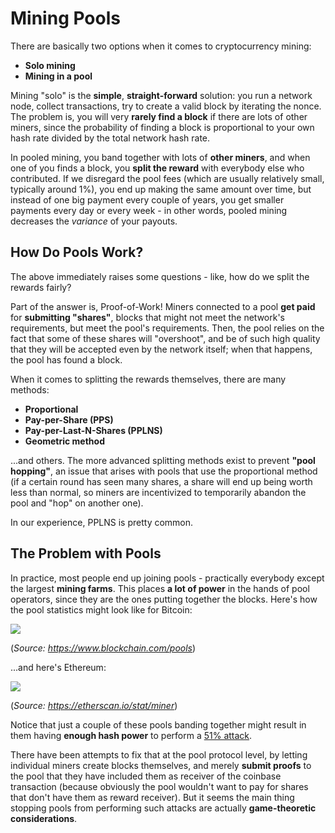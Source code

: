 # Mining Pools

There are basically two options when it comes to cryptocurrency mining:

- **Solo mining**
- **Mining in a pool**

Mining "solo" is the **simplе**, **straight-forward** solution: you run a network node, collect transactions, try to create a valid block by iterating the nonce. The problem is, you will very **rarely find a block** if there are lots of other miners, since the probability of finding a block is proportional to your own hash rate divided by the total network hash rate.

In pooled mining, you band together with lots of **other miners**, and when one of you finds a block, you **split the reward** with everybody else who contributed. If we disregard the pool fees (which are usually relatively small, typically around 1%), you end up making the same amount over time, but instead of one big payment every couple of years, you get smaller payments every day or every week - in other words, pooled mining decreases the *variance* of your payouts.

## How Do Pools Work?

The above immediately raises some questions - like, how do we split the rewards fairly?

Part of the answer is, Proof-of-Work! Miners connected to a pool **get paid** for **submitting "shares"**, blocks that might not meet the network's requirements, but meet the pool's requirements. Then, the pool relies on the fact that some of these shares will "overshoot", and be of such high quality that they will be accepted even by the network itself; when that happens, the pool has found a block.

When it comes to splitting the rewards themselves, there are many methods:

* **Proportional**
* **Pay-per-Share (PPS)**
* **Pay-per-Last-N-Shares (PPLNS)**
* **Geometric method**

...and others. The more advanced splitting methods exist to prevent **"pool hopping"**, an issue that arises with pools that use the proportional method (if a certain round has seen many shares, a share will end up being worth less than normal, so miners are incentivized to temporarily abandon the pool and "hop" on another one).

In our experience, PPLNS is pretty common.

## The Problem with Pools

In practice, most people end up joining pools - practically everybody except the largest **mining farms**. This places **a lot of power** in the hands of pool operators, since they are the ones putting together the blocks. Here's how the pool statistics might look like for Bitcoin:

![](/content/part-1-blockchain-networks-concepts/mining-and-mining-pools/bitcoin-pools.png)

(*Source: https://www.blockchain.com/pools*)

...and here's Ethereum:

![](/content/part-1-blockchain-networks-concepts/mining-and-mining-pools/ethereum-pools.png)

(*Source: https://etherscan.io/stat/miner*)

Notice that just a couple of these pools banding together might result in them having **enough hash power** to perform a [51% attack](https://en.bitcoin.it/wiki/Majority_attack).

There have been attempts to fix that at the pool protocol level, by letting individual miners create blocks themselves, and merely **submit proofs** to the pool that they have included them as receiver of the coinbase transaction (because obviously the pool wouldn't want to pay for shares that don't have them as reward receiver). But it seems the main thing stopping pools from performing such attacks are actually **game-theoretic considerations**.